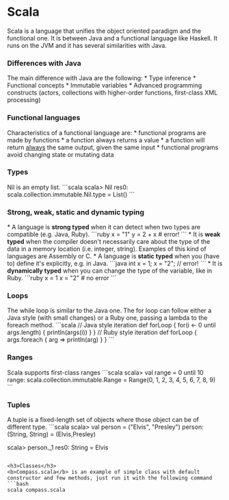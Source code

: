 <h1>Scala</h1>
Scala is a language that unifies the object oriented paradigm and the functional one. It is between Java and a functional language like Haskell. It runs on the JVM and it has several similarities with Java.

<h3>Differences with Java</h3>
The main difference with Java are the following:
* Type inference
* Functional concepts
* Immutable variables
* Advanced programming constructs (actors, collections with higher-order functions, first-class XML processing)

<h3>Functional languages</h3>
Characteristics of a functional language are:
* functional programs are made by functions
* a function always returns a value
* a function will return <u>always</u> the same output, given the same input
* functional programs avoid changing state or mutating data

<h3>Types</h3>
Nil is an empty list.
```scala
scala> Nil
res0: scala.collection.immutable.Nil.type = List()
```

<h3>Strong, weak, static and dynamic typing</h3>
* A language is <b>strong typed</b> when it can detect when two types are compatible (e.g. Java, Ruby).
```ruby
x = "1"
y = 2 + x # error!
```
* It is <b>weak typed</b> when the compiler doesn't necessarily care about the type of the data in a memory location (i.e. integer, string). Examples of this kind of languages are Assembly or C.
* A language is <b>static typed</b> when you (have to) define it's explicitly, e.g. in Java.
```java
int x = 1;
x = "2"; // error!
```
* It is <b>dynamically typed</b> when you can change the type of the variable, like in Ruby.
```ruby
x = 1
x = "2" # no error
```

<h3>Loops</h3>
The while loop is similar to the Java one.  
The for loop can follow either a Java style (with small changes) or a Ruby one, passing a lambda to the foreach method.
```scala
// Java style iteration
def forLoop {
    for(i <- 0 until args.length) {
        println(args(i))
    }
}
// Ruby style iteration
def forLoop {
    args.foreach { arg =>
      println(arg)
    }
}
```
<h3>Ranges</h3>
Scala supports first-class ranges
```scala
scala> val range = 0 until 10
range: scala.collection.immutable.Range = Range(0, 1, 2, 3, 4, 5, 6, 7, 8, 9)
```

<h3>Tuples</h3>
A tuple is a fixed-length set of objects where those object can be of different type.
```scala
scala> val person = ("Elvis", "Presley")
person: (String, String) = (Elvis,Presley)

scala> person._1
res0: String = Elvis
```

<h3>Classes</h3>
<b>Compass.scala</b> is an example of simple class with default constructor and few methods, just run it with the following command
```bash
scala compass.scala
```
